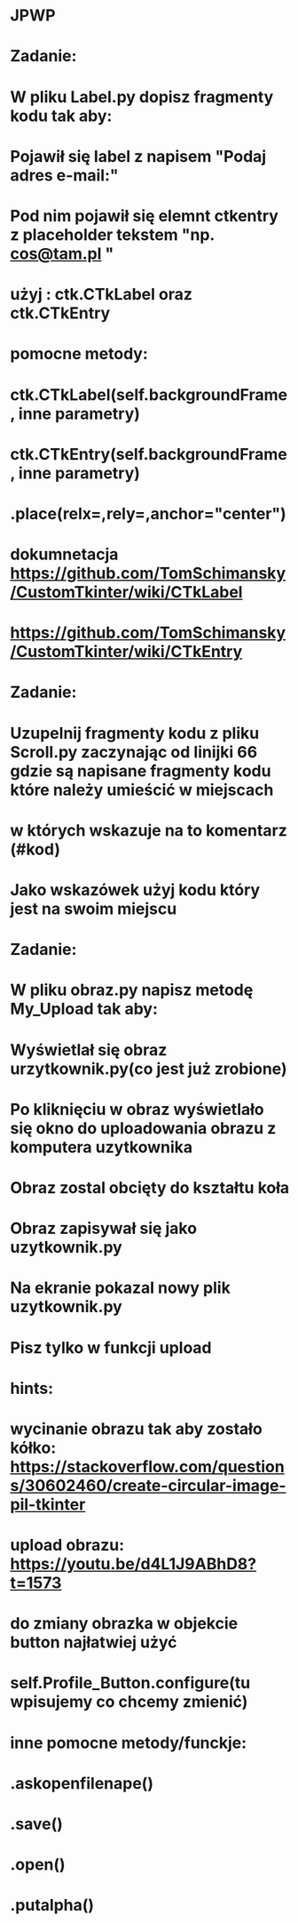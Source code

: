 # JPWP

# Zadanie:
# W pliku Label.py dopisz fragmenty kodu tak aby:
# Pojawił się label z napisem "Podaj adres e-mail:"
# Pod nim pojawił się elemnt ctkentry z placeholder tekstem "np. cos@tam.pl "

# użyj : ctk.CTkLabel oraz ctk.CTkEntry



# pomocne metody:

# ctk.CTkLabel(self.backgroundFrame, inne parametry)
# ctk.CTkEntry(self.backgroundFrame, inne parametry)
# .place(relx=,rely=,anchor="center")
# dokumnetacja https://github.com/TomSchimansky/CustomTkinter/wiki/CTkLabel
# https://github.com/TomSchimansky/CustomTkinter/wiki/CTkEntry

# Zadanie:

# Uzupelnij fragmenty kodu z pliku Scroll.py zaczynając od linijki 66 gdzie są napisane fragmenty kodu które należy umieścić w miejscach 
# w których wskazuje na to komentarz (#kod)
# Jako wskazówek użyj kodu który jest na swoim miejscu




# Zadanie:
# W pliku obraz.py napisz metodę My_Upload tak aby:
# Wyświetlał się obraz urzytkownik.py(co jest już zrobione)
# Po kliknięciu w obraz wyświetlało się okno do uploadowania obrazu z komputera uzytkownika
# Obraz zostal obcięty do kształtu koła
# Obraz zapisywał się jako uzytkownik.py
# Na ekranie pokazal nowy plik uzytkownik.py

# Pisz tylko w funkcji upload


# hints: 
# wycinanie obrazu tak aby zostało kółko: https://stackoverflow.com/questions/30602460/create-circular-image-pil-tkinter
# upload obrazu: https://youtu.be/d4L1J9ABhD8?t=1573
# do zmiany obrazka w objekcie button najłatwiej użyć 
# self.Profile_Button.configure(tu wpisujemy co chcemy zmienić)
# inne pomocne metody/funckje:
# .askopenfilenape()
# .save()
# .open()
# .putalpha()


